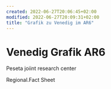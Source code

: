 ```yaml
---
created: 2022-06-27T20:06:45+02:00
modified: 2022-06-27T20:09:31+02:00
title: "Grafik zu Venedig im AR6"
---
```


# Venedig Grafik AR6

Peseta joiint research center

Regional.Fact Sheet

